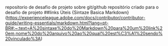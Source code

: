 repositorio de desafio de projeto sobre git/github 
repositório criado para o desafio de projeto
##links Úteis
{Sintaze Basica Markdown} (https://experienceleague.adobe.com/docs/contributor/contributor-guide/writing-essentials/markdown.html?lang=pt-BR#:~:text=A%20sintaxe%20do%20Markdown%20para%20um%20link%20em,nome%20do%20arquivo%20ao%20qual%20est%C3%A1%20sendo%20vinculado%3A)
